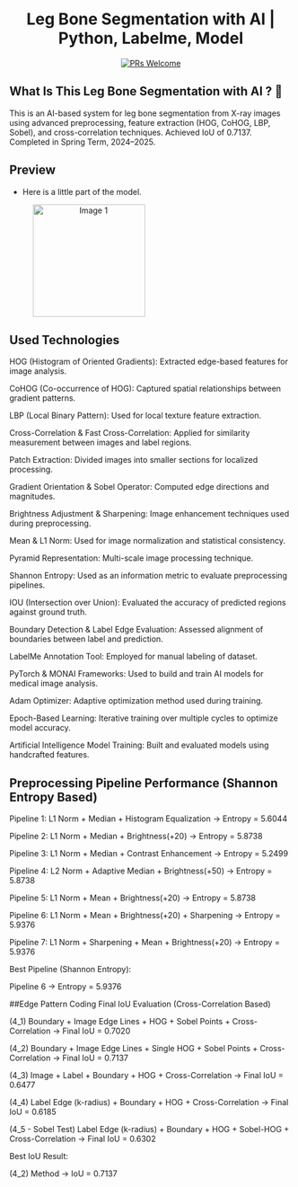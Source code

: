 <div align="center">

# Leg Bone Segmentation with AI | Python, Labelme, Model
[![PRs Welcome](https://img.shields.io/badge/PRs-welcome-brightgreen.svg?style=flat-square)](http://makeapullrequest.com)<br>


</div>

## What Is This Leg Bone Segmentation with AI ? 🤔

This is an AI-based system for leg bone segmentation from X-ray images using advanced preprocessing, feature extraction (HOG, CoHOG, LBP, Sobel), and cross-correlation techniques. Achieved IoU of 0.7137. Completed in Spring Term, 2024–2025.

## Preview

- Here is a little part of the model.


<div align="center" style="display: grid; grid-template-columns: repeat(2, 1fr); gap: 10px; max-width: 420px; margin: auto;">
  <img src="https://i.imgur.com/XlfzJzp.png" alt="Image 1" style="width: 200px; aspect-ratio: 1 / 1; object-fit: cover;">
</div>


## Used Technologies
HOG (Histogram of Oriented Gradients): Extracted edge-based features for image analysis.

CoHOG (Co-occurrence of HOG): Captured spatial relationships between gradient patterns.

LBP (Local Binary Pattern): Used for local texture feature extraction.

Cross-Correlation & Fast Cross-Correlation: Applied for similarity measurement between images and label regions.

Patch Extraction: Divided images into smaller sections for localized processing.

Gradient Orientation & Sobel Operator: Computed edge directions and magnitudes.

Brightness Adjustment & Sharpening: Image enhancement techniques used during preprocessing.

Mean & L1 Norm: Used for image normalization and statistical consistency.

Pyramid Representation: Multi-scale image processing technique.

Shannon Entropy: Used as an information metric to evaluate preprocessing pipelines.

IOU (Intersection over Union): Evaluated the accuracy of predicted regions against ground truth.

Boundary Detection & Label Edge Evaluation: Assessed alignment of boundaries between label and prediction.

LabelMe Annotation Tool: Employed for manual labeling of dataset.

PyTorch & MONAI Frameworks: Used to build and train AI models for medical image analysis.

Adam Optimizer: Adaptive optimization method used during training.

Epoch-Based Learning: Iterative training over multiple cycles to optimize model accuracy.

Artificial Intelligence Model Training: Built and evaluated models using handcrafted features.

## Preprocessing Pipeline Performance (Shannon Entropy Based)
Pipeline 1: L1 Norm + Median + Histogram Equalization → Entropy = 5.6044

Pipeline 2: L1 Norm + Median + Brightness(+20) → Entropy = 5.8738

Pipeline 3: L1 Norm + Median + Contrast Enhancement → Entropy = 5.2499

Pipeline 4: L2 Norm + Adaptive Median + Brightness(+50) → Entropy = 5.8738

Pipeline 5: L1 Norm + Mean + Brightness(+20) → Entropy = 5.8738

Pipeline 6: L1 Norm + Mean + Brightness(+20) + Sharpening → Entropy = 5.9376

Pipeline 7: L1 Norm + Sharpening + Mean + Brightness(+20) → Entropy = 5.9376

Best Pipeline (Shannon Entropy):

Pipeline 6 → Entropy = 5.9376

##Edge Pattern Coding Final IoU Evaluation (Cross-Correlation Based)

(4_1) Boundary + Image Edge Lines + HOG + Sobel Points + Cross-Correlation → Final IoU = 0.7020

(4_2) Boundary + Image Edge Lines + Single HOG + Sobel Points + Cross-Correlation → Final IoU = 0.7137

(4_3) Image + Label + Boundary + HOG + Cross-Correlation → Final IoU = 0.6477

(4_4) Label Edge (k-radius) + Boundary + HOG + Cross-Correlation → Final IoU = 0.6185

(4_5 - Sobel Test) Label Edge (k-radius) + Boundary + HOG + Sobel-HOG + Cross-Correlation → Final IoU = 0.6302

Best IoU Result:

(4_2) Method → IoU = 0.7137


